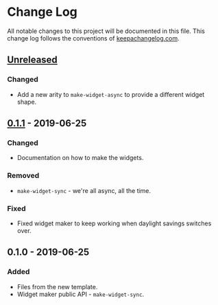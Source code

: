 # Change Log
All notable changes to this project will be documented in this file. This change log follows the conventions of [keepachangelog.com](http://keepachangelog.com/).

## [Unreleased]
### Changed
- Add a new arity to `make-widget-async` to provide a different widget shape.

## [0.1.1] - 2019-06-25
### Changed
- Documentation on how to make the widgets.

### Removed
- `make-widget-sync` - we're all async, all the time.

### Fixed
- Fixed widget maker to keep working when daylight savings switches over.

## 0.1.0 - 2019-06-25
### Added
- Files from the new template.
- Widget maker public API - `make-widget-sync`.

[Unreleased]: https://github.com/your-name/idla/compare/0.1.1...HEAD
[0.1.1]: https://github.com/your-name/idla/compare/0.1.0...0.1.1
